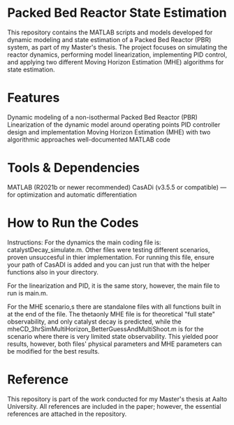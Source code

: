 # Packed Bed Reactor State Estimation

This repository contains the MATLAB scripts and models developed for dynamic modeling and state estimation of a Packed Bed Reactor (PBR) system, as part of my Master's thesis. The project focuses on simulating the reactor dynamics, performing model linearization, implementing PID control, and applying two different Moving Horizon Estimation (MHE) algorithms for state estimation.

# Features

Dynamic modeling of a non-isothermal Packed Bed Reactor (PBR)
Linearization of the dynamic model around operating points
PID controller design and implementation
Moving Horizon Estimation (MHE) with two algorithmic approaches
well-documented MATLAB code

# Tools & Dependencies

MATLAB (R2021b or newer recommended)
CasADi (v3.5.5 or compatible) — for optimization and automatic differentiation

# How to Run the Codes

Instructions:
For the dynamics the main coding file is: catalystDecay_simulate.m. Other files were testing different scenarios, proven unsuccesful in thier implementation. For running this file, ensure your path of CasADI is added and you can just run that with the helper functions also in your directory.

For the linearization and PID, it is the same story, however, the main file to run is main.m. 

For the MHE scenario,s there are standalone files with all functions built in at the end of the file. The thetaonly MHE file is for theoretical "full state" observability, and only catalyst decay is predicted, while the mheCD_3hrSimMultiHorizon_BetterGuessAndMultiShoot.m is for the scenario where there is very limited state observability. This yielded poor results, however, both files' physical parameters and MHE parameters can be modified for the best results.

# Reference

This repository is part of the work conducted for my Master's thesis at Aalto University. All references are included in the paper; however, the essential references are attached in the repository.
